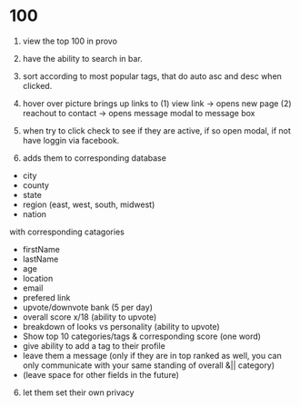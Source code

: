 100
===

1) view the top 100 in provo

2) have the ability to search in bar.

3) sort according to most popular tags, that do auto asc and desc when clicked.

3) hover over picture brings up links to (1) view link -> opens new page (2) reachout to contact -> opens message modal to message box

4) when try to click check to see if they are active, if so open modal, if not have loggin via facebook.

5) adds them to corresponding database
  - city
  - county
  - state
  - region (east, west, south, midwest)
  - nation
  
  with corresponding catagories
  - firstName
  - lastName
  - age
  - location
  - email
  - prefered link
  - upvote/downvote bank (5 per day)
  - overall score x/18 (ability to upvote)
  - breakdown of looks vs personality (ability to upvote)
  - Show top 10 categories/tags & corresponding score (one word)
  - give ability to add a tag to their profile 
  - leave them a message (only if they are in top ranked as well, you can only communicate with your same standing of overall &|| category)
  - (leave space for other fields in the future)
  
6) let them set their own privacy


